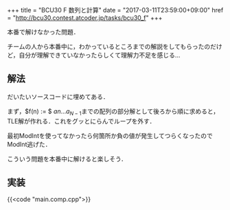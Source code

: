 +++
title = "BCU30 F 数列と計算"
date = "2017-03-11T23:59:00+09:00"
href = "http://bcu30.contest.atcoder.jp/tasks/bcu30_f"
+++

<!--more-->

本番で解けなかった問題．

チームの人から本番中に，わかっているところまでの解説をしてもらったのだけど，自分が理解できていなかったらしくて理解力不足を感じる...

## 解法

だいたいソースコードに埋めてある．

まず，$f(n) := $ $an ... a_{N-1}$までの配列の部分解として後ろから順に求めると，TLE解が作れる．これをグッとにらんでループを外す．

最初ModIntを使ってなかったら何箇所か負の値が発生してつらくなったのでModInt逃げた．

こういう問題を本番中に解けると楽しそう．

## 実装

{{<code "main.comp.cpp">}}
